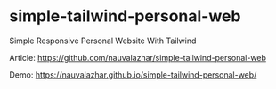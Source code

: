 # simple-tailwind-personal-web
Simple Responsive Personal Website With Tailwind

Article: https://github.com/nauvalazhar/simple-tailwind-personal-web

Demo: https://nauvalazhar.github.io/simple-tailwind-personal-web/
